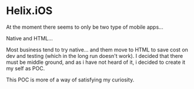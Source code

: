 # Helix.iOS

At the moment there seems to only be two type of mobile apps...

Native and HTML...

Most business tend to try native... and them move to HTML to save cost on dev and testing (which in the long run doesn't work). 
I decided that there must be middle ground, and as i have not heard of it, i decided to create it my self as POC. 

This POC is more of a way of satisfying my curiosity.
